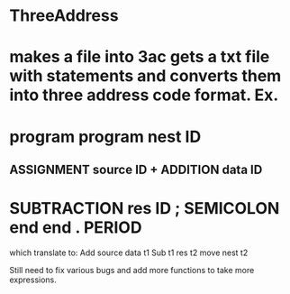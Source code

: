 # ThreeAddress
makes a file into 3ac
gets a txt file with statements and
converts them into three address code format.
Ex.
=================================
program
program
nest
ID
=
ASSIGNMENT
source
ID
+
ADDITION
data
ID
-
SUBTRACTION
res
ID
;
SEMICOLON
end
end
.
PERIOD
====================
which translate to:
Add source data t1
Sub t1     res  t2
move nest   t2

Still need to fix various bugs and add more functions to take 
more expressions. 
